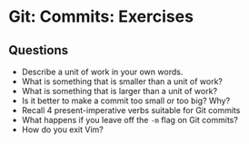 # Git: Commits: Exercises

## Questions

* Describe a unit of work in your own words.
* What is something that is smaller than a unit of work?
* What is something that is larger than a unit of work?
* Is it better to make a commit too small or too big? Why?
* Recall 4 present-imperative verbs suitable for Git commits
* What happens if you leave off the `-m` flag on Git commits?
* How do you exit Vim?
